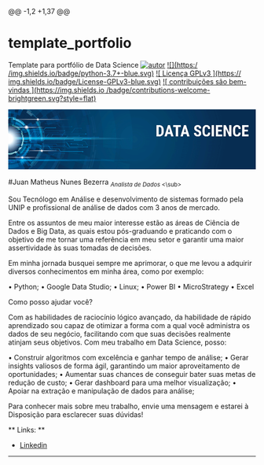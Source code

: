 @@ -1,2 +1,37 @@
#  template_portfolio
Template para portfólio de Data Science
[![ autor ](https://img.shields.io/badge/author-carlosfab-red.svg)](https://www.linkedin.com/in/carlosfab) [![](https:/ /img.shields.io/badge/python-3.7+-blue.svg)](https://www.python.org/downloads/release/python-365/) [![ Licença GPLv3 ](https:// img.shields.io/badge/License-GPLv3-blue.svg)](http://perso.crans.org/besson/LICENSE.html) [![ contribuições são bem-vindas ](https://img.shields.io /badge/contributions-welcome-brightgreen.svg?style=flat)](https://github.com/carlosfab/data_science/issues)

<p align="center">
  <img src="banner.png" >
</p>

#Juan  Matheus Nunes Bezerra
<sub> *Analista de Dados* <\sub>

Sou Tecnólogo em Análise e desenvolvimento de sistemas formado pela UNIP e profissional de análise de dados com 3 anos de mercado.

Entre os assuntos de meu maior interesse estão as áreas de Ciência de Dados e Big Data, as quais estou pós-graduando e praticando com o objetivo de me tornar uma referência em meu setor e garantir uma maior assertividade às suas tomadas de decisões.

Em minha jornada busquei sempre me aprimorar, o que me levou a adquirir diversos conhecimentos em minha área, como por exemplo:

• Python;
• Google Data Studio;
• Linux;
• Power BI
• MicroStrategy
• Excel


Como posso ajudar você?

Com as habilidades de raciocínio lógico avançado, da habilidade de rápido aprendizado sou capaz de otimizar a forma com a qual você administra os dados de seu negócio, facilitando com que suas decisões realmente atinjam seus objetivos. Com meu trabalho em Data Science, posso:

• Construir algoritmos com excelência e ganhar tempo de análise; 
• Gerar insights valiosos de forma ágil, garantindo um maior aproveitamento de oportunidades;
• Aumentar suas chances de conseguir bater suas metas de redução de custo;
• Gerar dashboard para uma melhor visualização;
• Apoiar na extração e manipulação de dados para análise;

Para conhecer mais sobre meu trabalho, envie uma mensagem e estarei à 
Disposição para esclarecer suas dúvidas!


** Links: **
* [ Linkedin ](linkedin.com/in/juan-matheus-nunes-b33b89196)



---
